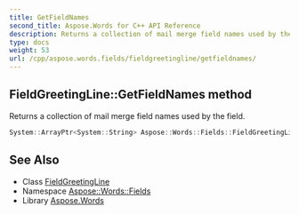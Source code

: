 ```yaml
---
title: GetFieldNames
second_title: Aspose.Words for C++ API Reference
description: Returns a collection of mail merge field names used by the field.
type: docs
weight: 53
url: /cpp/aspose.words.fields/fieldgreetingline/getfieldnames/
---
```

## FieldGreetingLine::GetFieldNames method


Returns a collection of mail merge field names used by the field.

```cpp
System::ArrayPtr<System::String> Aspose::Words::Fields::FieldGreetingLine::GetFieldNames() override
```

## See Also

* Class [FieldGreetingLine](../)
* Namespace [Aspose::Words::Fields](../../)
* Library [Aspose.Words](../../../)
